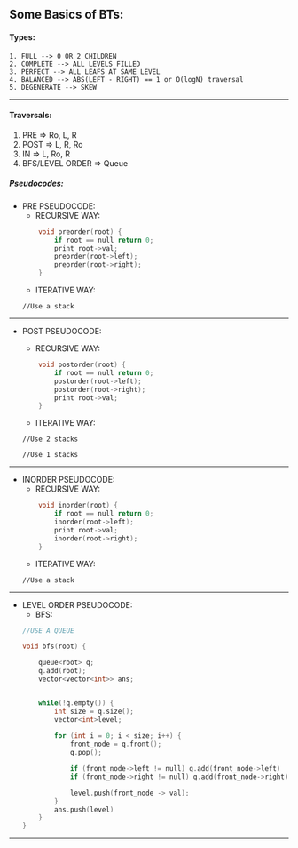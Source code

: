 ## Some Basics of BTs:

#### Types:    
    1. FULL --> 0 OR 2 CHILDREN
    2. COMPLETE --> ALL LEVELS FILLED 
    3. PERFECT --> ALL LEAFS AT SAME LEVEL
    4. BALANCED --> ABS(LEFT - RIGHT) == 1 or O(logN) traversal
    5. DEGENERATE --> SKEW
________________________________

#### Traversals:
1. PRE => Ro, L, R
2. POST => L, R, Ro
3. IN => L, Ro, R
4. BFS/LEVEL ORDER => Queue 


##### Pseudocodes:

* PRE PSEUDOCODE:
    * RECURSIVE WAY:
    ```cpp
        void preorder(root) {
            if root == null return 0;
            print root->val;
            preorder(root->left);
            preorder(root->right);
        }
    ```
    * ITERATIVE WAY:
    ```
    //Use a stack
    ```
________________________________
* POST PSEUDOCODE:
    * RECURSIVE WAY:
    ```cpp
        void postorder(root) {
            if root == null return 0;
            postorder(root->left);
            postorder(root->right);
            print root->val;
        }
    ```
    * ITERATIVE WAY:
    ```
    //Use 2 stacks
    ```

    ```
    //Use 1 stacks
    ```
________________________________

* INORDER PSEUDOCODE:
    * RECURSIVE WAY:
    ```cpp
        void inorder(root) {
            if root == null return 0;
            inorder(root->left);
            print root->val;
            inorder(root->right);
        }
    ```
    * ITERATIVE WAY:
    ```
    //Use a stack
    ```
________________________________
* LEVEL ORDER PSEUDOCODE:
    * BFS:
    ```cpp
    //USE A QUEUE

    void bfs(root) {
    
        queue<root> q;
        q.add(root);
        vector<vector<int>> ans;


        while(!q.empty()) {
            int size = q.size();
            vector<int>level;
            
            for (int i = 0; i < size; i++) {
                front_node = q.front();
                q.pop();

                if (front_node->left != null) q.add(front_node->left)
                if (front_node->right != null) q.add(front_node->right) 

                level.push(front_node -> val);
            }
            ans.push(level)   
        }
    }
    ```
________________________________